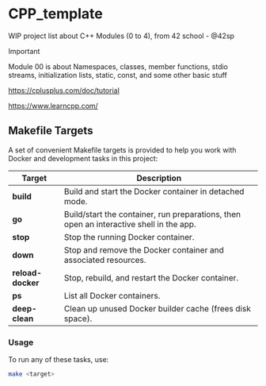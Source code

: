 # CPP_template
WIP project list about C++ Modules (0 to 4), from 42 school - @42sp

> [!Important]
> Module 00 is about Namespaces, classes, member functions, stdio streams, initialization lists, static, const, and some other basic stuff

https://cplusplus.com/doc/tutorial

https://www.learncpp.com/

## Makefile Targets

A set of convenient Makefile targets is provided to help you work with Docker and development tasks in this project:

| Target         | Description                                                                                   |
|----------------|----------------------------------------------------------------------------------------------|
| **build**      | Build and start the Docker container in detached mode.                                        |
| **go**         | Build/start the container, run preparations, then open an interactive shell in the app.       |
| **stop**       | Stop the running Docker container.                                                            |
| **down**       | Stop and remove the Docker container and associated resources.                                |
| **reload-docker** | Stop, rebuild, and restart the Docker container.                                             |
| **ps**         | List all Docker containers.                                                                   |
| **deep-clean** | Clean up unused Docker builder cache (frees disk space).                                      |

### Usage

To run any of these tasks, use:

```sh
make <target>
